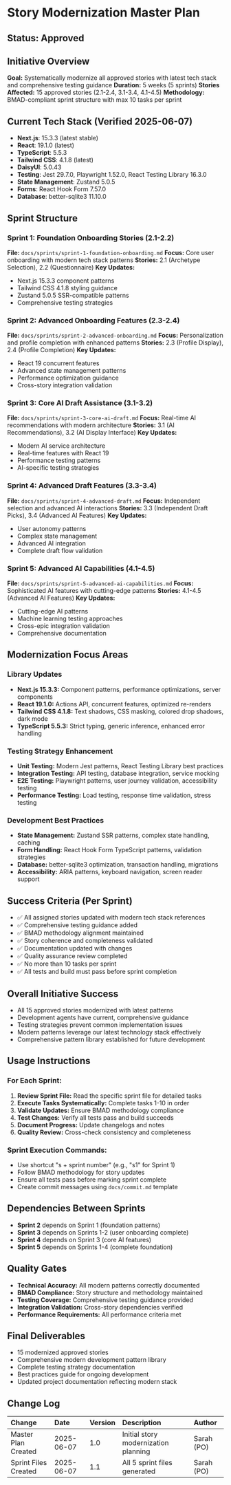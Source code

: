 # Story Modernization Master Plan

## Status: Approved

## Initiative Overview
**Goal:** Systematically modernize all approved stories with latest tech stack and comprehensive testing guidance
**Duration:** 5 weeks (5 sprints)
**Stories Affected:** 15 approved stories (2.1-2.4, 3.1-3.4, 4.1-4.5)
**Methodology:** BMAD-compliant sprint structure with max 10 tasks per sprint

## Current Tech Stack (Verified 2025-06-07)
- **Next.js**: 15.3.3 (latest stable)
- **React**: 19.1.0 (latest)
- **TypeScript**: 5.5.3
- **Tailwind CSS**: 4.1.8 (latest)
- **DaisyUI**: 5.0.43
- **Testing**: Jest 29.7.0, Playwright 1.52.0, React Testing Library 16.3.0
- **State Management**: Zustand 5.0.5
- **Forms**: React Hook Form 7.57.0
- **Database**: better-sqlite3 11.10.0

## Sprint Structure

### Sprint 1: Foundation Onboarding Stories (2.1-2.2)
**File:** `docs/sprints/sprint-1-foundation-onboarding.md`
**Focus:** Core user onboarding with modern tech stack patterns
**Stories:** 2.1 (Archetype Selection), 2.2 (Questionnaire)
**Key Updates:**
- Next.js 15.3.3 component patterns
- Tailwind CSS 4.1.8 styling guidance
- Zustand 5.0.5 SSR-compatible patterns
- Comprehensive testing strategies

### Sprint 2: Advanced Onboarding Features (2.3-2.4)
**File:** `docs/sprints/sprint-2-advanced-onboarding.md`
**Focus:** Personalization and profile completion with enhanced patterns
**Stories:** 2.3 (Profile Display), 2.4 (Profile Completion)
**Key Updates:**
- React 19 concurrent features
- Advanced state management patterns
- Performance optimization guidance
- Cross-story integration validation

### Sprint 3: Core AI Draft Assistance (3.1-3.2)
**File:** `docs/sprints/sprint-3-core-ai-draft.md`
**Focus:** Real-time AI recommendations with modern architecture
**Stories:** 3.1 (AI Recommendations), 3.2 (AI Display Interface)
**Key Updates:**
- Modern AI service architecture
- Real-time features with React 19
- Performance testing patterns
- AI-specific testing strategies

### Sprint 4: Advanced Draft Features (3.3-3.4)
**File:** `docs/sprints/sprint-4-advanced-draft.md`
**Focus:** Independent selection and advanced AI interactions
**Stories:** 3.3 (Independent Draft Picks), 3.4 (Advanced AI Features)
**Key Updates:**
- User autonomy patterns
- Complex state management
- Advanced AI integration
- Complete draft flow validation

### Sprint 5: Advanced AI Capabilities (4.1-4.5)
**File:** `docs/sprints/sprint-5-advanced-ai-capabilities.md`
**Focus:** Sophisticated AI features with cutting-edge patterns
**Stories:** 4.1-4.5 (Advanced AI Features)
**Key Updates:**
- Cutting-edge AI patterns
- Machine learning testing approaches
- Cross-epic integration validation
- Comprehensive documentation

## Modernization Focus Areas

### Library Updates
- **Next.js 15.3.3:** Component patterns, performance optimizations, server components
- **React 19.1.0:** Actions API, concurrent features, optimized re-renders
- **Tailwind CSS 4.1.8:** Text shadows, CSS masking, colored drop shadows, dark mode
- **TypeScript 5.5.3:** Strict typing, generic inference, enhanced error handling

### Testing Strategy Enhancement
- **Unit Testing:** Modern Jest patterns, React Testing Library best practices
- **Integration Testing:** API testing, database integration, service mocking
- **E2E Testing:** Playwright patterns, user journey validation, accessibility testing
- **Performance Testing:** Load testing, response time validation, stress testing

### Development Best Practices
- **State Management:** Zustand SSR patterns, complex state handling, caching
- **Form Handling:** React Hook Form TypeScript patterns, validation strategies
- **Database:** better-sqlite3 optimization, transaction handling, migrations
- **Accessibility:** ARIA patterns, keyboard navigation, screen reader support

## Success Criteria (Per Sprint)
- ✅ All assigned stories updated with modern tech stack references
- ✅ Comprehensive testing guidance added
- ✅ BMAD methodology alignment maintained
- ✅ Story coherence and completeness validated
- ✅ Documentation updated with changes
- ✅ Quality assurance review completed
- ✅ No more than 10 tasks per sprint
- ✅ All tests and build must pass before sprint completion

## Overall Initiative Success
- All 15 approved stories modernized with latest patterns
- Development agents have current, comprehensive guidance
- Testing strategies prevent common implementation issues
- Modern patterns leverage our latest technology stack effectively
- Comprehensive pattern library established for future development

## Usage Instructions

### For Each Sprint:
1. **Review Sprint File:** Read the specific sprint file for detailed tasks
2. **Execute Tasks Systematically:** Complete tasks 1-10 in order
3. **Validate Updates:** Ensure BMAD methodology compliance
4. **Test Changes:** Verify all tests pass and build succeeds
5. **Document Progress:** Update changelogs and notes
6. **Quality Review:** Cross-check consistency and completeness

### Sprint Execution Commands:
- Use shortcut "s + sprint number" (e.g., "s1" for Sprint 1)
- Follow BMAD methodology for story updates
- Ensure all tests pass before marking sprint complete
- Create commit messages using `docs/commit.md` template

## Dependencies Between Sprints
- **Sprint 2** depends on Sprint 1 (foundation patterns)
- **Sprint 3** depends on Sprints 1-2 (user onboarding complete)
- **Sprint 4** depends on Sprint 3 (core AI features)
- **Sprint 5** depends on Sprints 1-4 (complete foundation)

## Quality Gates
- **Technical Accuracy:** All modern patterns correctly documented
- **BMAD Compliance:** Story structure and methodology maintained
- **Testing Coverage:** Comprehensive testing guidance provided
- **Integration Validation:** Cross-story dependencies verified
- **Performance Requirements:** All performance criteria met

## Final Deliverables
- 15 modernized approved stories
- Comprehensive modern development pattern library
- Complete testing strategy documentation
- Best practices guide for ongoing development
- Updated project documentation reflecting modern stack

## Change Log
| Change | Date | Version | Description | Author |
|:-------|:-----|:--------|:------------|:-------|
| Master Plan Created | 2025-06-07 | 1.0 | Initial story modernization planning | Sarah (PO) |
| Sprint Files Created | 2025-06-07 | 1.1 | All 5 sprint files generated | Sarah (PO) |
